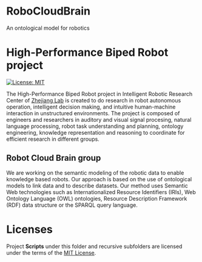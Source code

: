 # RoboCloudBrain
An ontological model for robotics

# High-Performance Biped Robot project
[![License: MIT](https://img.shields.io/badge/License-MIT-yellow.svg)](https://opensource.org/licenses/MIT)

The High-Performance Biped Robot project in Intelligent Robotic Research Center of [Zhejiang Lab](https://en.zhejianglab.com/about/overview/) is created to do research in robot autonomous operation, intelligent decision making, and intuitive human-machine interaction in unstructured environments. The project is composed of engineers and researchers in auditory and visual signal procesing, natural language processing, robot task understanding and planning, ontology engineering, knowledge representation and reasoning to coordinate for efficient research in different groups.


## Robot Cloud Brain group
We are working on the semantic modeling of the robotic data to enable knowledge based robots. Our approach is based on the use of ontological models to link data and to describe datasets. Our method uses Semantic Web technologies such as Internationalized Resource Identifiers (IRIs), Web Ontology Language (OWL) ontologies, Resource Description Framework (RDF) data structure or the SPARQL query language.


# Licenses
Project **Scripts** under this folder and recursive subfolders are licensed under the terms of the [MIT License](LICENSE).
